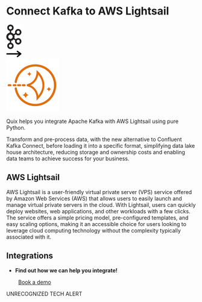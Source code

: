 # Connect Kafka to AWS Lightsail

<div class="connect-images cards blog-grid-card" markdown>
<div>
<img src="../images/kafka_logo.png" width="40px" />
</div>
<div>
<img src="../images/arrow.svg" width="40px" />
</div>
<div>
<img src="./images/aws-lightsail_1.jpg" />
</div>
</div>

Quix helps you integrate Apache Kafka with AWS Lightsail using pure Python.

Transform and pre-process data, with the new alternative to Confluent Kafka Connect, before loading it into a specific format, simplifying data lake house architecture, reducing storage and ownership costs and enabling data teams to achieve success for your business.

## AWS Lightsail

AWS Lightsail is a user-friendly virtual private server (VPS) service offered by Amazon Web Services (AWS) that allows users to easily launch and manage virtual private servers in the cloud. With Lightsail, users can quickly deploy websites, web applications, and other workloads with a few clicks. The service offers a simple pricing model, pre-configured templates, and easy scaling options, making it an accessible choice for users looking to leverage cloud computing technology without the complexity typically associated with it.

## Integrations

<div class="grid cards" markdown>

- __Find out how we can help you integrate!__

    <a class="md-button md-button--primary" href="https://share.hsforms.com/1iW0TmZzKQMChk0lxd_tGiw4yjw2?__hstc=175542013.2303933fbd746c0ac86d9ccbe9bc9100.1728383268831.1729603416735.1729620918855.31&__hssc=175542013.1.1729620918855&__hsfp=2132701734" target="_blank" style="margin:.5rem;">Book a demo</a>

</div>


UNRECOGNIZED TECH ALERT

